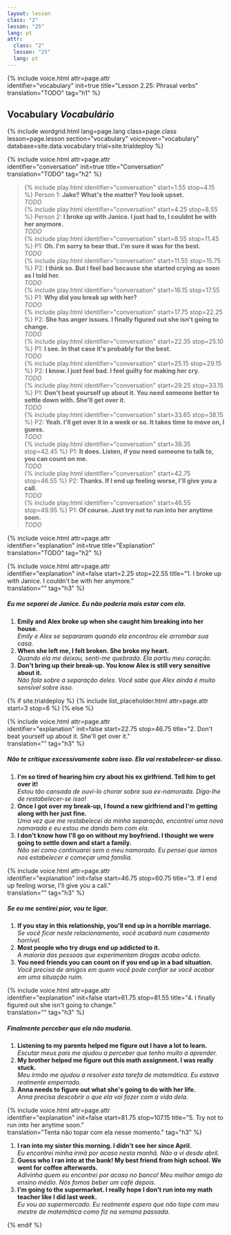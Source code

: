 ```yaml
---
layout: lesson
class: "2"
lesson: "25"
lang: pt
attr:
  class: "2"
  lesson: "25"
  lang: pt
---
```


{%  include voice.html attr=page.attr  
	identifier="vocabulary"  init=true
	title="Lesson 2.25: Phrasal verbs"        
	translation="TODO"
    tag="h1" %}

## Vocabulary   *Vocabulário*

{% include wordgrid.html lang=page.lang
		class=page.class 
		lesson=page.lesson 
		section="vocabulary"
		voiceover="vocabulary"
		database=site.data.vocabulary 
		trial=site.trialdeploy %}

{%  include voice.html attr=page.attr  
	identifier="conversation"  init=true
	title="Conversation"        
	translation="TODO"
    tag="h2" %}

> {% include play.html identifier="conversation" start=1.55 stop=4.15 %} Person 1: **Jake? What's the matter? You look upset.**    
*TODO*    
> {% include play.html identifier="conversation" start=4.25 stop=8.55 %} Person 2: **I broke up with Janice. I just had to, I couldnt be with her anymore.**    
*TODO*     
> {% include play.html identifier="conversation" start=8.55 stop=11.45 %} P1: **Oh. I'm sorry to hear that. I'm sure it was for the best.**     
*TODO*   
> {% include play.html identifier="conversation" start=11.55 stop=15.75 %} P2: **I think so. But I feel bad because she started crying as soon as I told her.**    
*TODO*    
> {% include play.html identifier="conversation" start=16.15 stop=17.55 %} P1: **Why did you break up with her?**   
*TODO*    
> {% include play.html identifier="conversation" start=17.75 stop=22.25 %} P2: **She has anger issues. I finally figured out she isn't going to change.**   
*TODO*   
> {% include play.html identifier="conversation" start=22.35 stop=25.10 %} P1: **I see. In that case it's probably for the best.**   
*TODO*    
> {% include play.html identifier="conversation" start=25.15 stop=29.15 %} P2: **I know. I just feel bad. I feel guilty for making her cry.**    
*TODO*     
> {% include play.html identifier="conversation" start=29.25 stop=33.15 %} P1: **Don't beat yourself up about it. You need someone better to settle down with. She'll get over it.**   
*TODO*    
> {% include play.html identifier="conversation" start=33.65 stop=38.15 %} P2: **Yeah. I'll get over it in a week or so. It takes time to move on, I guess.**    
*TODO*     
> {% include play.html identifier="conversation" start=38.35 stop=42.45 %} P1: **It does. Listen, if you need someone to talk to, you can count on me.**     
*TODO*    
> {% include play.html identifier="conversation" start=42.75 stop=46.55 %} P2: **Thanks. If I end up feeling worse, I'll give you a call.**     
*TODO*   
> {% include play.html identifier="conversation" start=46.55 stop=49.95 %} P1: **Of course. Just try not to run into her anytime soon.**      
*TODO*    

{%  include voice.html attr=page.attr  
	identifier="explanation"  init=true
	title="Explanation"        
	translation="TODO"
    tag="h2" %}

{%  include voice.html attr=page.attr  
	identifier="explanation"  init=false start=2.25 stop=22.55
	title="1. I broke up with Janice. I couldn't be with her anymore."        
	translation=""
    tag="h3" %}
##### *Eu me separei de Janice. Eu não poderia mais estar com ela.*
1. **Emily and Alex broke up when she caught him breaking into her house.**   
*Emily e Alex se separaram quando ela encontrou ele arrombar sua casa.*   
2. **When she left me, I felt broken. She broke my heart.**   
*Quando ela me deixou, senti-me quebrada. Ela partiu meu coração.*    
3. **Don't bring up their break-up. You know Alex is still very sensitive about it.**   
*Não fala sobre a separação deles. Você sabe que Alex ainda é muito sensível sobre isso.*    

{% if site.trialdeploy %}
  {% include list_placeholder.html  attr=page.attr     start=3 stop=6 %}
  {% else %}

{%  include voice.html attr=page.attr  
	identifier="explanation"  init=false start=22.75 stop=46.75
	title="2. Don't beat yourself up about it. She'll get over it."        
	translation=""
    tag="h3" %}
##### *Não te critique excessivamente sobre isso. Ela vai restabelecer-se disso.*
1. **I'm so tired of hearing him cry about his ex girlfriend. Tell him to get over it!**   
*Estou tão cansada de ouvi-lo chorar sobre sua ex-namorada. Diga-lhe de restabelecer-se isso!*    
2. **Once I got over my break-up, I found a new girlfriend and I'm getting along with her just fine.**   
*Uma vez que me restabelecei da minha separação, encontrei uma nova namorada e eu estou me dando bem com ela.*    
3. **I don't know how I'll go on without my boyfriend. I thought we were going to settle down and start a family.**   
*Não sei como continuarei sem o meu namorado. Eu pensei que íamos nos estabelecer e começar uma família.*    

{%  include voice.html attr=page.attr  
	identifier="explanation"  init=false start=46.75 stop=60.75
	title="3. If I end up feeling worse, I'll give you a call."        
	translation=""
    tag="h3" %}
##### *Se eu me sentirei pior, vou te ligar.*
1. **If you stay in this relationship, you'll end up in a horrible marriage.**   
*Se você ficar neste relacionamento, você acabará num casamento horrível.*    
2. **Most people who try drugs end up addicted to it.**    
*A maioria das pessoas que experimentam drogas acaba adicto.*   
3. **You need friends you can count on if you end up in a bad situation.**   
*Você precisa de amigos em quem você pode confiar se você acabar em uma situação ruim.*    

{%  include voice.html attr=page.attr  
	identifier="explanation"  init=false start=61.75 stop=81.55
	title="4. I finally figured out she isn't going to change."        
	translation=""
    tag="h3" %}
##### *Finalmente perceber que ela não mudaria.*
1. **Listening to my parents helped me figure out I have a lot to learn.**   
*Escutar meus pais me ajudou a perceber que tenho muito a aprender.*   
2. **My brother helped me figure out this math assignment. I was really stuck.**   
*Meu irmão me ajudou a resolver esta tarefa de matemática. Eu estava realmente emperrado.*     
3. **Anna needs to figure out what she's going to do with her life.**   
*Anna precisa descobrir o que ela vai fazer com a vida dela.*    

{%  include voice.html attr=page.attr  
	identifier="explanation"  init=false start=81.75 stop=107.15
	title="5. Try not to run into her anytime soon."        
	translation="Tenta não topar com ela nesse momento."
    tag="h3" %}

1. **I ran into my sister this morning. I didn't see her since April.**    
*Eu encontrei minha irmã por acaso nesta manhã. Não a vi desde abril.*    
2. **Guess who I ran into at the bank! My best friend from high school. We went for coffee afterwards.**   
*Adivinha quem eu encontrei por acaso no banco! Meu melhor amigo do ensino médio. Nós fomos beber um café depois.* 
3. **I'm going to the supermarket. I really hope I don't run into my math teacher like I did last week.**   
*Eu vou ao supermercado. Eu realmente espero que não tope com meu mestre de matemática como fiz na semana passada.*    


{% endif %}

